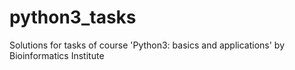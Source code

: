 # python3_tasks
Solutions for tasks of course 'Python3: basics and applications' by Bioinformatics Institute
